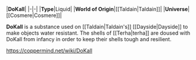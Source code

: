 |**DoKall**|
|-|-|
|**Type**|Liquid|
|**World of Origin**|[[Taldain\|Taldain]]|
|**Universe**|[[Cosmere\|Cosmere]]|

**DoKall** is a substance used on [[Taldain\|Taldain's]] [[Dayside\|Dayside]] to make objects water resistant.
The shells of [[Terha\|terha]] are doused with DoKall from infancy in order to keep their shells tough and resilient.



https://coppermind.net/wiki/DoKall